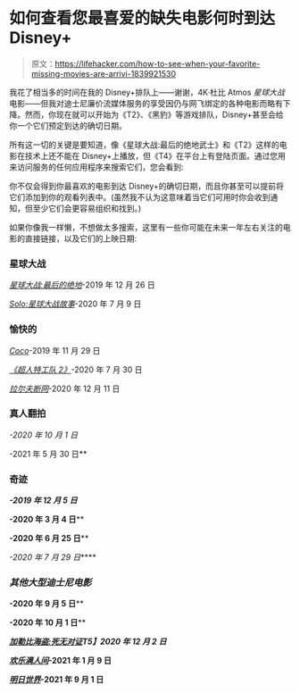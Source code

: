 # 如何查看您最喜爱的缺失电影何时到达 Disney+

> 原文：<https://lifehacker.com/how-to-see-when-your-favorite-missing-movies-are-arrivi-1839921530>

我花了相当多的时间在我的 Disney+排队上——谢谢，4K·杜比 Atmos *星球大战*电影——但我对迪士尼廉价流媒体服务的享受因仍与网飞绑定的各种电影而略有下降。然而，你现在就可以开始为《T2》、《黑豹》等游戏排队，Disney+甚至会给你一个它们预定到达的确切日期。



所有这一切的关键是要知道，像《星球大战:最后的绝地武士》和《T2》这样的电影在技术上还不能在 Disney+上播放，但《T4》在平台上有登陆页面。通过您用来访问服务的任何应用程序来搜索它们，您会看到:

你不仅会得到你最喜欢的电影到达 Disney+的确切日期，而且你甚至可以提前将它们添加到你的观看列表中。(虽然我不认为这意味着当它们可用时你会收到通知，但至少它们会更容易组织和找到。)

如果你像我一样懒，不想做太多搜索，这里有一些你可能在未来一年左右关注的电影的直接链接，以及它们的上映日期:

### 星球大战

[*星球大战:最后的绝地*](https://www.disneyplus.com/movies/star-wars-the-last-jedi/1nCWFK1pmAI0)-2019 年 12 月 26 日

[*Solo:星球大战故事*](https://www.disneyplus.com/movies/solo-a-star-wars-story/7ks3IYr1eU2P)-2020 年 7 月 9 日

### 愉快的

[*Coco*](https://www.disneyplus.com/movies/coco/db9orsI5O4gC)-2019 年 11 月 29 日

[*《超人特工队 2》*](https://www.disneyplus.com/movies/incredibles-2/4Le2C4pyeB3J)-2020 年 7 月 30 日

[*拉尔夫断网*](https://www.disneyplus.com/movies/ralph-breaks-the-internet/33T1xWWWLhFR)-2020 年 12 月 11 日

### 真人翻拍

[](https://www.disneyplus.com/movies/beauty-and-the-beast-2017/227lND2lKmLZ)*-2020 年 10 月 1 日*

*[](https://www.disneyplus.com/movies/the-jungle-book-2016/6mPifwCWjpbQ)*-2021 年 5 月 30 日**

### **奇迹**

**[](https://www.disneyplus.com/movies/marvel-studios-thor-ragnarok/3XqAT8UV8ojS)*-2019 年 12 月 5 日***

***[](https://www.disneyplus.com/movies/marvel-studios-black-panther/1GuXuYPj99Ke)*-2020 年 3 月 4 日****

***[](https://www.disneyplus.com/movies/marvel-studios-avengers-infinity-war/1WEuZ7H6y39v)*-2020 年 6 月 25 日****

***[](https://www.disneyplus.com/movies/marvel-studios-ant-man-and-the-wasp/5D7wkVHmlCKU)**-2020 年 7 月 29 日*****

### ***其他大型迪士尼电影***

***[](https://www.disneyplus.com/movies/christopher-robin/63WMEQHhUylM)*-2020 年 9 月 5 日**** 

***[](https://www.disneyplus.com/movies/maleficent/1QAyjfzQe6OK)*-2020 年 10 月 1 日****

***[*加勒比海盗:死无对证*](https://www.disneyplus.com/movies/pirates-of-the-caribbean-dead-men-tell-no-tales/7PFQVnMu2UCz)T5】2020 年 12 月 2 日*** 

**[*欢乐满人间*](https://www.disneyplus.com/movies/mary-poppins-returns/5F6U4wl2xb7P)-2021 年 1 月 9 日**

**[*明日世界*](https://www.disneyplus.com/movies/tomorrowland/F63qWBzMiX4V)-2021 年 9 月 1 日**